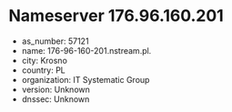 # Nameserver 176.96.160.201

* as_number: 57121
* name: 176-96-160-201.nstream.pl.
* city: Krosno
* country: PL
* organization: IT Systematic Group
* version: Unknown
* dnssec: Unknown
